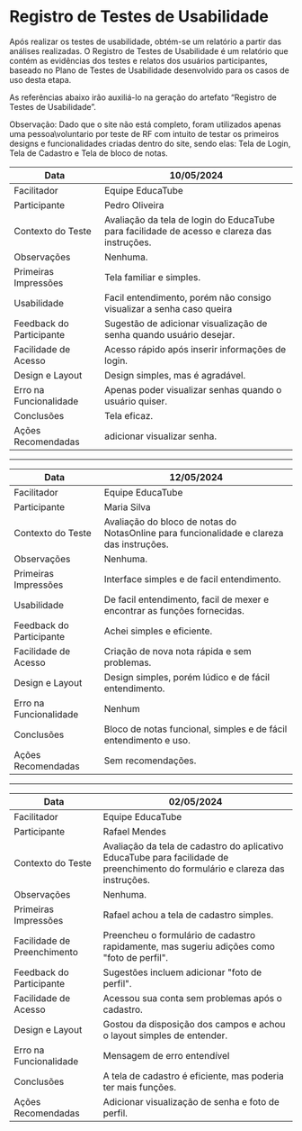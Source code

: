 # Registro de Testes de Usabilidade

Após realizar os testes de usabilidade, obtém-se um relatório a partir das análises realizadas. O Registro de Testes de Usabilidade é um relatório que contém as evidências dos testes e relatos dos usuários participantes, baseado no Plano de Testes de Usabilidade desenvolvido para os casos de uso desta etapa.

As referências abaixo irão auxiliá-lo na geração do artefato “Registro de Testes de Usabilidade”.

Observação: Dado que o site não está completo, foram utilizados apenas uma pessoa\voluntario por teste de RF com intuito de testar os primeiros designs e funcionalidades criadas dentro do site, sendo elas: Tela de Login, Tela de Cadastro e Tela de bloco de notas.

| Data       | 10/05/2024           |
|------------|----------------------|
| Facilitador| Equipe EducaTube    |
| Participante | Pedro Oliveira     |
| Contexto do Teste | Avaliação da tela de login do EducaTube para facilidade de acesso e clareza das instruções. |
| Observações | Nenhuma. |
| Primeiras Impressões | Tela familiar e simples. |
| Usabilidade | Facil entendimento, porém não consigo visualizar a senha caso queira |
| Feedback do Participante | Sugestão de adicionar visualização de senha quando usuário desejar. |
| Facilidade de Acesso | Acesso rápido após inserir informações de login. |
| Design e Layout | Design simples, mas é agradável. |
| Erro na Funcionalidade | Apenas poder visualizar senhas quando o usuário quiser. |
| Conclusões | Tela eficaz. |
| Ações Recomendadas | adicionar visualizar senha. |

---

| Data       | 12/05/2024           |
|------------|----------------------|
| Facilitador| Equipe EducaTube   |
| Participante | Maria Silva        |
| Contexto do Teste | Avaliação do bloco de notas do NotasOnline para funcionalidade e clareza das instruções. |
| Observações | Nenhuma. |
| Primeiras Impressões | Interface simples e de facil entendimento.|
| Usabilidade | De facil entendimento, facil de mexer e encontrar as funções fornecidas. |
| Feedback do Participante | Achei simples e eficiente. |
| Facilidade de Acesso | Criação de nova nota rápida e sem problemas. |
| Design e Layout | Design simples, porém lúdico e de fácil entendimento. |
| Erro na Funcionalidade | Nenhum |
| Conclusões | Bloco de notas funcional, simples e de fácil entendimento e uso. |
| Ações Recomendadas | Sem recomendações. |

---                                                                                     

| Data                     | 02/05/2024                                                                                         |
|--------------------------|----------------------------------------------------------------------------------------------------|
| Facilitador              | Equipe EducaTube                                                                                   |
| Participante             | Rafael Mendes                                                                                      |
| Contexto do Teste        | Avaliação da tela de cadastro do aplicativo EducaTube para facilidade de preenchimento do formulário e clareza das instruções. |
| Observações              | Nenhuma.                                                                                           |
| Primeiras Impressões     | Rafael achou a tela de cadastro simples.                     |
| Facilidade de Preenchimento | Preencheu o formulário de cadastro rapidamente, mas sugeriu adições como "foto de perfil". |
| Feedback do Participante | Sugestões incluem adicionar "foto de perfil".    |
| Facilidade de Acesso     | Acessou sua conta sem problemas após o cadastro.                                                    |
| Design e Layout          | Gostou da disposição dos campos e achou o layout simples de entender.                                  |
| Erro na Funcionalidade | Mensagem de erro entendível |
| Conclusões               | A tela de cadastro é eficiente, mas poderia ter mais funções. |
| Ações Recomendadas      | Adicionar visualização de senha e foto de perfil.                                                 |

